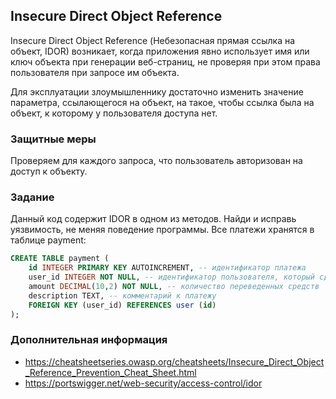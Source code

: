 ## Insecure Direct Object Reference

Insecure Direct Object Reference (Небезопасная прямая ссылка на объект, IDOR) возникает, когда приложения явно использует имя или ключ объекта при генерации веб-страниц, не проверяя при этом права пользователя при запросе им объекта.

Для эксплуатации злоумышленнику достаточно изменить значение параметра, ссылающегося на объект, на такое, чтобы ссылка была на объект, к которому у пользователя доступа нет.

### Защитные меры

Проверяем для каждого запроса, что пользователь авторизован на доступ к объекту.

### Задание

Данный код содержит IDOR в одном из методов. Найди и исправь уязвимость, не меняя поведение программы.
Все платежи хранятся в таблице payment:
```sql
CREATE TABLE payment (
    id INTEGER PRIMARY KEY AUTOINCREMENT, -- идентификатор платежа
    user_id INTEGER NOT NULL, -- идентификатор пользователя, который сделал платеж
    amount DECIMAL(10,2) NOT NULL, -- количество переведенных средств
    description TEXT, -- комментарий к платежу
    FOREIGN KEY (user_id) REFERENCES user (id)
);
```

### Дополнительная информация

* https://cheatsheetseries.owasp.org/cheatsheets/Insecure_Direct_Object_Reference_Prevention_Cheat_Sheet.html
* https://portswigger.net/web-security/access-control/idor